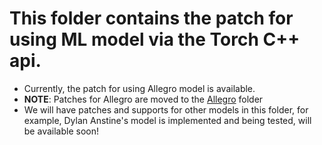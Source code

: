 # This folder contains the patch for using ML model via the Torch C++ api.
* Currently, the patch for using Allegro model is available.
* **NOTE**: Patches for Allegro are moved to the [Allegro](Allegro/) folder
* We will have patches and supports for other models in this folder, for example, Dylan Anstine's model is implemented and being tested, will be available soon!
